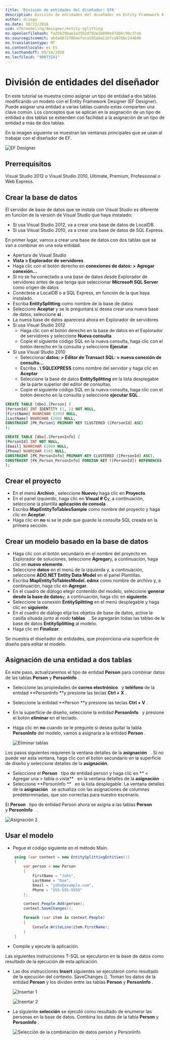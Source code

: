 ```yaml
---
title: 'División de entidades del diseñador: EF6'
description: División de entidades del diseñador en Entity Framework 6
author: divega
ms.date: 10/23/2016
uid: ef6/modeling/designer/entity-splitting
ms.openlocfilehash: fa25629bae1a35b2d792e2b890e87db6c99c37ab
ms.sourcegitcommit: abda0872f86eefeca191a9a11bfca976bc14468b
ms.translationtype: MT
ms.contentlocale: es-ES
ms.lasthandoff: 09/14/2020
ms.locfileid: "90073141"
---
```

# <a name="designer-entity-splitting"></a>División de entidades del diseñador
En este tutorial se muestra cómo asignar un tipo de entidad a dos tablas modificando un modelo con el Entity Framework Designer (EF Designer). Puede asignar una entidad a varias tablas cuando estas comparten una clave común. Los conceptos que se aplican en la asignación de un tipo de entidad a dos tablas se extienden con facilidad a la asignación de un tipo de entidad a más de dos tablas.

En la imagen siguiente se muestran las ventanas principales que se usan al trabajar con el diseñador de EF.

![EF Designer](~/ef6/media/efdesigner.png)

## <a name="prerequisites"></a>Prerrequisitos

Visual Studio 2012 o Visual Studio 2010, Ultimate, Premium, Professional o Web Express.

## <a name="create-the-database"></a>Crear la base de datos

El servidor de base de datos que se instala con Visual Studio es diferente en función de la versión de Visual Studio que haya instalado:

-   Si usa Visual Studio 2012, va a crear una base de datos de LocalDB.
-   Si usa Visual Studio 2010, va a crear una base de datos de SQL Express.

En primer lugar, vamos a crear una base de datos con dos tablas que se van a combinar en una sola entidad.

-   Apertura de Visual Studio
-   **Vista &gt; Explorador de servidores**
-   Haga clic con el botón derecho en **conexiones de datos: &gt; Agregar conexión...**
-   Si no se ha conectado a una base de datos desde Explorador de servidores antes de que tenga que seleccionar **Microsoft SQL Server** como origen de datos
-   Conéctese a LocalDB o a SQL Express, en función de la que haya instalado.
-   Escriba **EntitySplitting** como nombre de la base de datos
-   Seleccione **Aceptar** y se le preguntará si desea crear una nueva base de datos, seleccione **sí** .
-   La nueva base de datos aparecerá ahora en Explorador de servidores
-   Si usa Visual Studio 2012
    -   Haga clic con el botón derecho en la base de datos en el Explorador de servidores y seleccione **Nueva consulta**
    -   Copie el siguiente código SQL en la nueva consulta, haga clic con el botón derecho en la consulta y seleccione **Ejecutar** .
-   Si usa Visual Studio 2010
    -   Seleccionar **datos: &gt; Editor de Transact SQL: &gt; nueva conexión de consulta...**
    -   Escriba **. \\ SQLEXPRESS** como nombre del servidor y haga clic en **Aceptar**
    -   Seleccione la base de datos **EntitySplitting** en la lista desplegable de la parte superior del editor de consultas.
    -   Copie el siguiente código SQL en la nueva consulta, haga clic con el botón derecho en la consulta y seleccione **ejecutar SQL** .

``` SQL
CREATE TABLE [dbo].[Person] (
[PersonId] INT IDENTITY (1, 1) NOT NULL,
[FirstName] NVARCHAR (200) NULL,
[LastName] NVARCHAR (200) NULL,
CONSTRAINT [PK_Person] PRIMARY KEY CLUSTERED ([PersonId] ASC)
);

CREATE TABLE [dbo].[PersonInfo] (
[PersonId] INT NOT NULL,
[Email] NVARCHAR (200) NULL,
[Phone] NVARCHAR (50) NULL,
CONSTRAINT [PK_PersonInfo] PRIMARY KEY CLUSTERED ([PersonId] ASC),
CONSTRAINT [FK_Person_PersonInfo] FOREIGN KEY ([PersonId]) REFERENCES [dbo].[Person] ([PersonId]) ON DELETE CASCADE
);
```

## <a name="create-the-project"></a>Crear el proyecto

-   En el menú **Archivo** , seleccione **Nuevo**y haga clic en **Proyecto**.
-   En el panel izquierdo, haga clic en **Visual \# C**y, a continuación, seleccione la plantilla **aplicación de consola** .
-   Escriba **MapEntityToTablesSample** como nombre del proyecto y haga clic en **Aceptar**.
-   Haga clic en **no** si se le pide que guarde la consulta SQL creada en la primera sección.

## <a name="create-a-model-based-on-the-database"></a>Crear un modelo basado en la base de datos

-   Haga clic con el botón secundario en el nombre del proyecto en Explorador de soluciones, seleccione **Agregar**y, a continuación, haga clic en **nuevo elemento**.
-   Seleccione **datos** en el menú de la izquierda y, a continuación, seleccione **ADO.NET Entity Data Model** en el panel Plantillas.
-   Escriba **MapEntityToTablesModel. edmx** como nombre de archivo y, a continuación, haga clic en **Agregar**.
-   En el cuadro de diálogo elegir contenido del modelo, seleccione **generar desde la base de datos**y, a continuación, haga clic en **siguiente.**
-   Seleccione la conexión **EntitySplitting** en el menú desplegable y haga clic en **siguiente**.
-   En el cuadro de diálogo elija los objetos de base de datos, active la casilla situada junto al nodo **tablas**   .
    Se agregarán todas las tablas de la base de datos **EntitySplitting** al modelo.
-   Haga clic en **Finalizar**.

Se muestra el diseñador de entidades, que proporciona una superficie de diseño para editar el modelo.

## <a name="map-an-entity-to-two-tables"></a>Asignación de una entidad a dos tablas

En este paso, actualizaremos el tipo de entidad **Person** para combinar datos de las tablas **Person** y **PersonInfo** .

-   Seleccione las propiedades de **correo electrónico**   y **teléfono** de la entidad **PersonInfo **y presione las teclas **Ctrl + X** .
-   Seleccione la entidad **Person **y presione las teclas **Ctrl + V** .
-   En la superficie de diseño, seleccione la entidad **PersonInfo**   y presione el botón **eliminar** en el teclado.
-   Haga clic en **no** cuando se le pregunte si desea quitar la tabla **PersonInfo** del modelo, vamos a asignarla a la entidad **Person** .

    ![Eliminar tablas](~/ef6/media/deletetables.png)

Los pasos siguientes requieren la ventana detalles de la **asignación**   . Si no puede ver esta ventana, haga clic con el botón secundario en la superficie de diseño y seleccione detalles de la **asignación**.

-   Seleccione el **Person**   tipo de entidad person y haga clic en ** &lt; Agregar una &gt; tabla o vista**   en la ventana detalles de la **asignación**   .
-   Seleccione **PersonInfo **   en la lista desplegable.
    La ventana detalles de la **asignación**   se actualiza con las asignaciones de columnas predeterminadas, que son correctas para nuestro escenario.

El **Person**   tipo de entidad Person ahora se asigna a las tablas **Person**   y **PersonInfo**   .

![Asignación 2](~/ef6/media/mapping2.png)

## <a name="use-the-model"></a>Usar el modelo

-   Pegue el código siguiente en el método Main.

``` csharp
    using (var context = new EntitySplittingEntities())
    {
        var person = new Person
        {
            FirstName = "John",
            LastName = "Doe",
            Email = "john@example.com",
            Phone = "555-555-5555"
        };

        context.People.Add(person);
        context.SaveChanges();

        foreach (var item in context.People)
        {
            Console.WriteLine(item.FirstName);
        }
    }
```

-   Compile y ejecute la aplicación.

Las siguientes instrucciones T-SQL se ejecutaron en la base de datos como resultado de la ejecución de esta aplicación. 

-   Las dos instrucciones **Insert** siguientes se ejecutaron como resultado de la ejecución del contexto. SaveChanges (). Toman los datos de la entidad **Person** y los dividen entre las tablas **Person** y **PersonInfo** .

    ![Insertar 1](~/ef6/media/insert1.png)

    ![Insertar 2](~/ef6/media/insert2.png)
-   La siguiente **selección** se ejecutó como resultado de enumerar las personas en la base de datos. Combina los datos de la tabla **Person** y **PersonInfo** .

    ![Selección de la combinación de datos person y PersonInfo](~/ef6/media/select.png)
